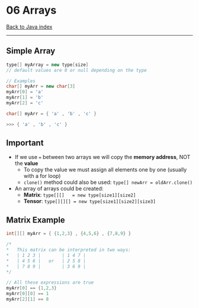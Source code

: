 # 06 Arrays

[Back to Java index](../index.md)

---

## Simple Array

```java
type[] myArray = new type[size]
// default values are 0 or null depending on the type

// Examples
char[] myArr = new char[3]
myArr[0] = 'a'
myArr[1] = 'b'
myArr[2] = 'c'

char[] myArr = { 'a' , 'b' , 'c' }

>>> { 'a' , 'b' , 'c' }
```

## Important

- If we use `=` between two arrays we will copy the **memory address**, NOT the **value**
    - To copy the value we must assign all elements one by one (usually with a for loop)
    - `clone()` method could also be used: `type[] newArr = oldArr.clone()`
- An array of arrays could be created:
    - **Matrix**:    `type[][]   = new type[size1][size2]`
    - **Tensor**:    `type[][][] = new type[size1][size2][size3]`

## Matrix Example

```java
int[][] myArr = { {1,2,3} , {4,5,6} , {7,8,9} }

/*
*   This matrix can be interpreted in two ways:
*   | 1 2 3 |        | 1 4 7 |
*   | 4 5 6 |   or   | 2 5 8 |
*   | 7 8 9 |        | 3 6 9 |
*/

// All these expressions are true
myArr[0] == {1,2,3}
myArr[0][0] == 1
myArr[2][1] == 8
```